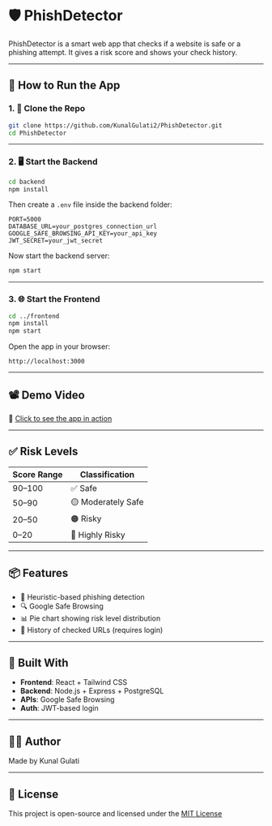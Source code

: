 # 🛡️ PhishDetector

PhishDetector is a smart web app that checks if a website is safe or a phishing attempt. It gives a risk score and shows your check history.

---

## 🔧 How to Run the App

### 1. 🧬 Clone the Repo

```bash
git clone https://github.com/KunalGulati2/PhishDetector.git
cd PhishDetector
```

---

### 2. 🖥️ Start the Backend

```bash
cd backend
npm install
```

Then create a `.env` file inside the backend folder:

```
PORT=5000
DATABASE_URL=your_postgres_connection_url
GOOGLE_SAFE_BROWSING_API_KEY=your_api_key
JWT_SECRET=your_jwt_secret
```

Now start the backend server:

```bash
npm start
```

---

### 3. 🌐 Start the Frontend

```bash
cd ../frontend
npm install
npm start
```

Open the app in your browser:

```
http://localhost:3000
```

---

## 📽️ Demo Video

🎥 [Click to see the app in action](https://github.com/KunalGulati2/PhishDetector/blob/main/demo.mp4)

---

## ✅ Risk Levels

| Score Range | Classification     |
|-------------|--------------------|
| 90–100      | ✅ Safe             |
| 50–90       | 🟡 Moderately Safe  |
| 20–50       | 🟠 Risky            |
| 0–20        | 🔴 Highly Risky     |

---

## 📦 Features

- 🧠 Heuristic-based phishing detection
- 🔍 Google Safe Browsing
- 📊 Pie chart showing risk level distribution
- 🧾 History of checked URLs (requires login)

---

## 🧰 Built With

- **Frontend**: React + Tailwind CSS  
- **Backend**: Node.js + Express + PostgreSQL  
- **APIs**: Google Safe Browsing 
- **Auth**: JWT-based login

---

## 👨‍💻 Author

Made by Kunal Gulati

---

## 📄 License

This project is open-source and licensed under the [MIT License](LICENSE)
